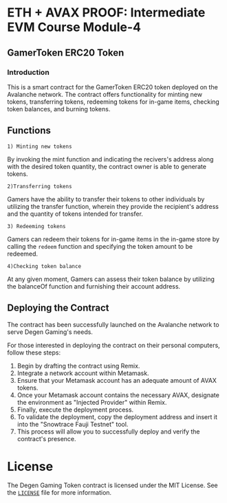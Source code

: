 # ETH + AVAX PROOF: Intermediate EVM Course Module-4
## GamerToken ERC20 Token
### Introduction
This is a smart contract for the GamerToken ERC20 token deployed on the Avalanche network. The contract offers functionality for minting new tokens, 
transferring tokens, redeeming tokens for in-game items, checking token balances, and burning tokens.
## Functions

`1) Minting new tokens`

By invoking the mint function and indicating the recivers's address along with the desired token quantity, the contract owner is able to generate tokens.

 `2)Transferring tokens`

Gamers have the ability to transfer their tokens to other individuals by utilizing the transfer function, wherein they provide the recipient's address and the quantity of tokens intended for transfer.

`3) Redeeming tokens`

Gamers can redeem their tokens for in-game items in the in-game store by calling the `redeem` function and specifying the token amount to be redeemed.

`4)Checking token balance`

At any given moment, Gamers can assess their token balance by utilizing the balanceOf function and furnishing their account address.
## Deploying the Contract
The contract has been successfully launched on the Avalanche network to serve Degen Gaming's needs.

For those interested in deploying the contract on their personal computers, follow these steps:

1. Begin by drafting the contract using Remix.
2. Integrate a network account within Metamask.
3. Ensure that your Metamask account has an adequate amount of AVAX tokens.
4. Once your Metamask account contains the necessary AVAX, designate the environment as "Injected Provider" within Remix.
5. Finally, execute the deployment process.
6. To validate the deployment, copy the deployment address and insert it into the "Snowtrace Fauji Testnet" tool.
7. This process will allow you to successfully deploy and verify the contract's presence.
# License
The Degen Gaming Token contract is licensed under the MIT License. See the [`LICENSE`](LICENSE) file for more information.
   
